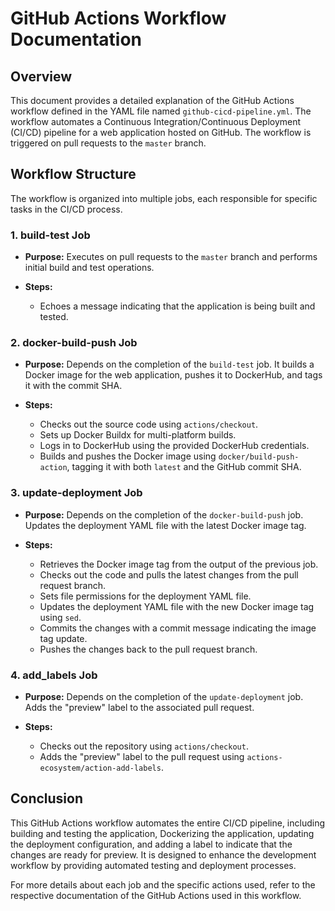 # GitHub Actions Workflow Documentation

## Overview

This document provides a detailed explanation of the GitHub Actions workflow defined in the YAML file named `github-cicd-pipeline.yml`. The workflow automates a Continuous Integration/Continuous Deployment (CI/CD) pipeline for a web application hosted on GitHub. The workflow is triggered on pull requests to the `master` branch.

## Workflow Structure

The workflow is organized into multiple jobs, each responsible for specific tasks in the CI/CD process.

### 1. **build-test Job**

- **Purpose:** Executes on pull requests to the `master` branch and performs initial build and test operations.

- **Steps:**
  - Echoes a message indicating that the application is being built and tested.

### 2. **docker-build-push Job**

- **Purpose:** Depends on the completion of the `build-test` job. It builds a Docker image for the web application, pushes it to DockerHub, and tags it with the commit SHA.

- **Steps:**
  - Checks out the source code using `actions/checkout`.
  - Sets up Docker Buildx for multi-platform builds.
  - Logs in to DockerHub using the provided DockerHub credentials.
  - Builds and pushes the Docker image using `docker/build-push-action`, tagging it with both `latest` and the GitHub commit SHA.

### 3. **update-deployment Job**

- **Purpose:** Depends on the completion of the `docker-build-push` job. Updates the deployment YAML file with the latest Docker image tag.

- **Steps:**
  - Retrieves the Docker image tag from the output of the previous job.
  - Checks out the code and pulls the latest changes from the pull request branch.
  - Sets file permissions for the deployment YAML file.
  - Updates the deployment YAML file with the new Docker image tag using `sed`.
  - Commits the changes with a commit message indicating the image tag update.
  - Pushes the changes back to the pull request branch.

### 4. **add_labels Job**

- **Purpose:** Depends on the completion of the `update-deployment` job. Adds the "preview" label to the associated pull request.

- **Steps:**
  - Checks out the repository using `actions/checkout`.
  - Adds the "preview" label to the pull request using `actions-ecosystem/action-add-labels`.

## Conclusion

This GitHub Actions workflow automates the entire CI/CD pipeline, including building and testing the application, Dockerizing the application, updating the deployment configuration, and adding a label to indicate that the changes are ready for preview. It is designed to enhance the development workflow by providing automated testing and deployment processes.

For more details about each job and the specific actions used, refer to the respective documentation of the GitHub Actions used in this workflow.
